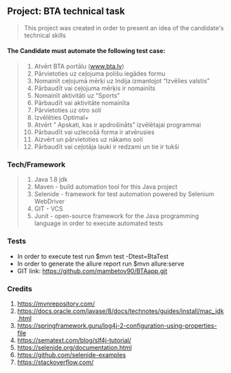 ## Project: BTA technical task

> This project was created in order to present an idea of the candidate's technical skills

#### The Candidate must automate the following test case:

> 1. Atvērt BTA portālu (www.bta.lv)
>2. Pārvietoties uz ceļojuma polišu iegādes formu
>3. Nomainīt ceļojumā mērķi uz Indija izmantojot “Izvēlies valstis”
>4. Pārbaudīt vai ceļojuma mērķis ir nomainīts
>5. Nomainīt  aktivitāti uz “Sports”
>6. Pārbaudīt vai aktivitāte nomainīta
>7. Pārvietoties uz otro soli
>8. Izvēlēties Optimal+
>9. Atvērt ” Apskati, kas ir apdrošināts” izvēlētajai programmai
>10. Pārbaudīt vai uzlecošā forma ir atvērusies
>11. Aizvērt un pārvietoties uz nākamo soli
>12. Pārbaudīt vai ceļotāja lauki ir redzami un tie ir tukši

### Tech/Framework

> 1. Java 1.8 jdk
>2. Maven - build automation tool for this Java project
>3. Selenide - framework for test automation powered by Selenium WebDriver
>4. GIT - VCS
>5. Junit - open-source framework for the Java programming language in order to execute automated tests

### Tests

- In order to execute test run $mvn test -Dtest=BtaTest
- In order to generate the allure report run $mvn allure:serve
- GIT link: https://github.com/mambetov90/BTAapp.git

### Credits

1. https://mvnrepository.com/
2. https://docs.oracle.com/javase/8/docs/technotes/guides/install/mac_jdk.html
3. https://springframework.guru/log4j-2-configuration-using-properties-file
4. https://sematext.com/blog/slf4j-tutorial/
5. https://selenide.org/documentation.html
6. https://github.com/selenide-examples
7. https://stackoverflow.com/
